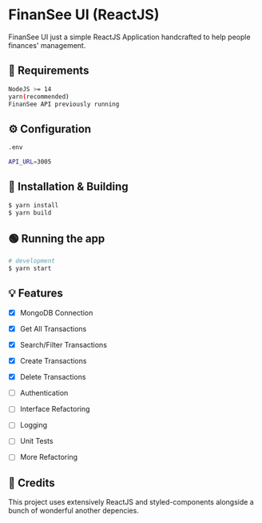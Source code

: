 
# FinanSee UI (ReactJS)

FinanSee UI just a simple ReactJS Application handcrafted to help people finances' management.
## 📄 Requirements

```bash
NodeJS >= 14
yarn(recommended) 
FinanSee API previously running
```


## ⚙️ Configuration

```bash
.env

API_URL=3005
```

## 🔨 Installation & Building

```bash
$ yarn install
$ yarn build
```


## 🟢 Running the app

```bash
# development
$ yarn start
```

## 💡 Features

- [X] MongoDB Connection
- [X] Get All Transactions
- [x] Search/Filter Transactions
- [x] Create Transactions
- [x] Delete Transactions
- [ ] Authentication
- [ ] Interface Refactoring
- [ ] Logging
- [ ] Unit Tests
- [ ] More Refactoring


## 📜 Credits

This project uses extensively ReactJS and styled-components alongside a bunch of wonderful another depencies.
